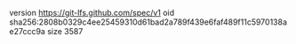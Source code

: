 version https://git-lfs.github.com/spec/v1
oid sha256:2808b0329c4ee25459310d61bad2a789f439e6faf489f11c5970138ae27ccc9a
size 3587
